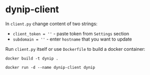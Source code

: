 # dynip-client

In `client.py` change content of two strings:
- `client_token = ''` - paste token from `Settings` section
- `subdomain = ''` - enter `hostname` that you want to update

Run `client.py` itself or use `Dockerfile` to build a docker container:

```
docker build -t dynip .
```
```
docker run -d --name dynip-client dynip
```
